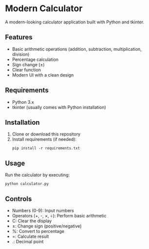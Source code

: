 # Modern Calculator

A modern-looking calculator application built with Python and tkinter.

## Features

- Basic arithmetic operations (addition, subtraction, multiplication, division)
- Percentage calculation
- Sign change (±)
- Clear function
- Modern UI with a clean design

## Requirements

- Python 3.x
- tkinter (usually comes with Python installation)

## Installation

1. Clone or download this repository
2. Install requirements (if needed):
   ```
   pip install -r requirements.txt
   ```

## Usage

Run the calculator by executing:
```
python calculator.py
```

## Controls

- Numbers (0-9): Input numbers
- Operators (+, -, ×, ÷): Perform basic arithmetic
- C: Clear the display
- ±: Change sign (positive/negative)
- %: Convert to percentage
- =: Calculate result
- .: Decimal point 